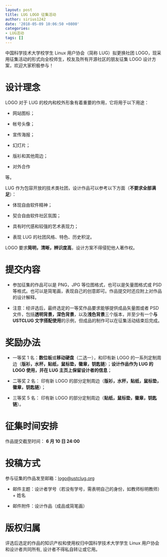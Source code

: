 ```yaml
---
layout: post
title: LUG LOGO 征集活动
author: sirius1242
date: '2018-05-09 10:06:50 +0800'
categories:
- LUG活动
tags: []
---
```


中国科学技术大学校学生 Linux 用户协会（简称 LUG）拟更换社团 LOGO，现采用征集活动的形式向全校师生，校友及所有开源社区的朋友征集 LOGO 设计方案，欢迎大家积极参与！

<!--more-->

设计理念
========

LOGO 对于 LUG 的校内和校外形象有着重要的作用，它将用于以下用途：

-   网站图标；

-   帐号头像；

-   宣传海报；

-   幻灯片；

-   版衫和其他周边；

-   对外合作

等。

LUG 作为包容开放的技术类社团，设计作品可以参考以下方面（**不要求全部满足**）：

-   体现自由软件精神；

-   契合自由软件社区氛围；

-   具有时代感和较强的艺术表现力；

-   表现 LUG 的社团风格、特色、历史积淀。

LOGO 要求**简明，清晰，辨识度高**，设计方案不得侵犯他人著作权。

提交内容
========

-   参加征集的作品可以是 PNG，JPG 等位图格式，也可以是矢量图格式或 PSD 等格式。也可以是简笔画，表现自己的创意即可。作品提交时还应附上对作品的设计解释。

-   注意：经评选后，最终选定的一等奖作品要求能够提供成品矢量图或者 PSD 文件，包括**透明背景，深色背景**，以及**浅色背景**三个版本，并至少有一个**与 USTCLUG 文字搭配使用**的示例，但成品的制作可以在征集活动结束后完成。

奖励办法
========

-   一等奖 1 名：**数位板**或**移动硬盘**（二选一），和印有新 LOGO 的一系列定制周边（**版衫，水杯，贴纸，鼠标垫，徽章，钥匙链**）；**设计作品作为 LUG 的 LOGO 使用，并在 LUG 主页上保留设计者的信息**；

-   二等奖 2 名： 印有新 LOGO 的部分定制周边（**版衫，水杯，贴纸，鼠标垫，徽章，钥匙链**）；

-   三等奖 5 名： 印有新 LOGO 的部分定制周边（**贴纸，鼠标垫，徽章，钥匙链**）。

征集时间安排
============

作品提交截至时间： **6 月 10 日 24:00**

投稿方式
========

参与征集的作品发至邮箱：logo@ustclug.org

-   邮件主题：设计者学号（若没有学号，需表明自己的身份，如教师标明教师）+ 姓名

-   邮件附件：设计作品（成品或简笔画）

版权归属
========

评选后选定的作品的知识产权和使用权归中国科学技术大学学生 Linux 用户协会和设计者共同所有, 设计者不得私自转让或它用。
